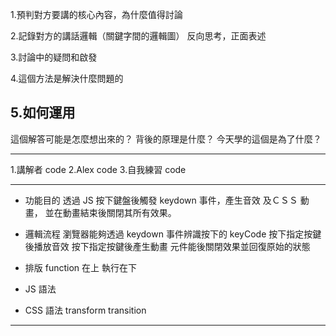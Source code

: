 1.預判對方要講的核心內容，為什麼值得討論

2.記錄對方的講話邏輯（關鍵字間的邏輯圖）
反向思考，正面表述

3.討論中的疑問和啟發

4.這個方法是解決什麼問題的

## 5.如何運用

這個解答可能是怎麼想出來的？
背後的原理是什麼？
今天學的這個是為了什麼？

---

1.講解者 code
2.Alex code 3.自我練習 code

---

- 功能目的
  透過 JS 按下鍵盤後觸發 keydown 事件，產生音效 及ＣＳＳ 動畫，
  並在動畫結束後關閉其所有效果。

- 邏輯流程
  瀏覽器能夠透過 keydown 事件辨識按下的 keyCode
  按下指定按鍵後播放音效
  按下指定按鍵後產生動畫
  元件能後關閉效果並回復原始的狀態
- 排版
  function 在上 執行在下

- JS 語法
- CSS 語法
  transform
  transition

---
